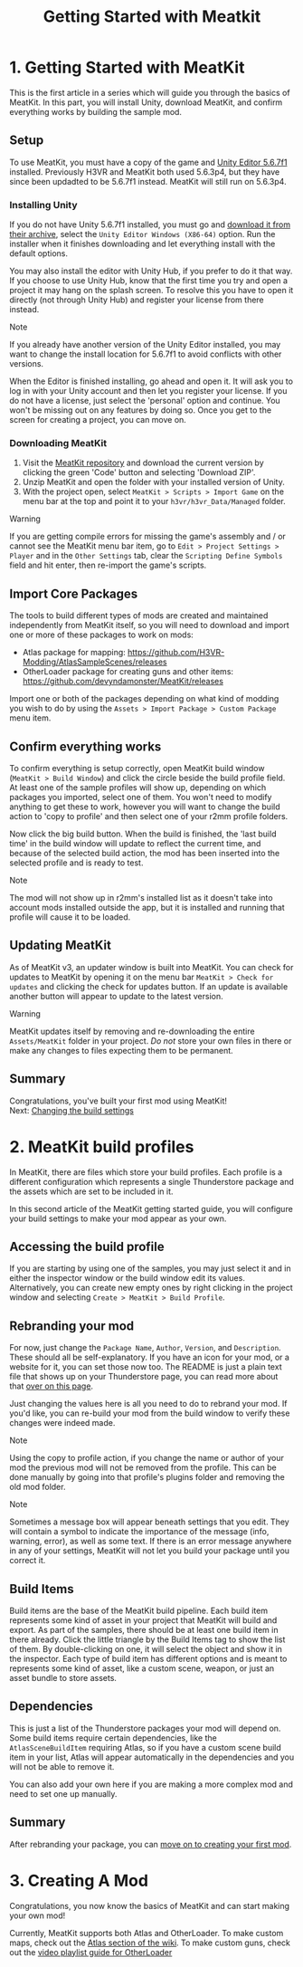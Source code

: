 ﻿---
layout: default
title: Getting Started with Meatkit
parent: MeatKit
grand_parent: Making Mods
---

# 1. Getting Started with MeatKit
This is the first article in a series which will guide you through the basics of MeatKit.
In this part, you will install Unity, download MeatKit, and confirm everything works by building the sample mod.

## Setup
To use MeatKit, you must have a copy of the game and [Unity Editor 5.6.7f1](https://unity.com/releases/editor/whats-new/5.6.7) installed. Previously H3VR and MeatKit both used 5.6.3p4, but they have since been updadted to be 5.6.7f1 instead. MeatKit will still run on 5.6.3p4.

### Installing Unity
If you do not have Unity 5.6.7f1 installed, you must go and [download it from their archive](https://unity.com/releases/editor/whats-new/5.6.7), select the `Unity Editor Windows (X86-64)` option. Run the installer when it finishes downloading and let everything install with the default options.

You may also install the editor with Unity Hub, if you prefer to do it that way. If you choose to use Unity Hub, know that the first time you try and open a project it may hang on the splash screen. To resolve this you have to open it directly (not through Unity Hub) and register your license from there instead.

> [!NOTE]
> If you already have another version of the Unity Editor installed, you may want to change the install location for 5.6.7f1 to avoid conflicts with other versions.

When the Editor is finished installing, go ahead and open it. It will ask you to log in with your Unity account and then let you register your license. If you do not have a license, just select the 'personal' option and continue. You won't be missing out on any features by doing so. Once you get to the screen for creating a project, you can move on.

### Downloading MeatKit
1. Visit the [MeatKit repository](https://github.com/H3VR-Modding/MeatKit) and download the current version by clicking the green 'Code' button and selecting 'Download ZIP'.
2. Unzip MeatKit and open the folder with your installed version of Unity.
3. With the project open, select `MeatKit > Scripts > Import Game` on the menu bar at the top and point it to your `h3vr/h3vr_Data/Managed` folder.

> [!WARNING]
> If you are getting compile errors for missing the game's assembly and / or cannot see the MeatKit menu bar item, go to `Edit > Project Settings > Player` and in the `Other Settings` tab, clear the `Scripting Define Symbols` field and hit enter, then re-import the game's scripts.

## Import Core Packages
The tools to build different types of mods are created and maintained independently from MeatKit itself, so you will need to download and import one or more of these packages to work on mods:

* Atlas package for mapping: https://github.com/H3VR-Modding/AtlasSampleScenes/releases
* OtherLoader package for creating guns and other items: https://github.com/devyndamonster/MeatKit/releases

Import one or both of the packages depending on what kind of modding you wish to do by using the `Assets > Import Package > Custom Package` menu item. 

## Confirm everything works
To confirm everything is setup correctly, open MeatKit build window (`MeatKit > Build Window`) and click the circle beside the build profile field. At least one of the sample profiles will show up, depending on which packages you imported, select one of them.
You won't need to modify anything to get these to work, however you will want to change the build action to 'copy to profile' and then select one of your r2mm profile folders.

Now click the big build button. When the build is finished, the 'last build time' in the build window will update to reflect the current time, and because of the selected build action, the mod has been inserted into the selected profile and is ready to test.

> [!NOTE]
> The mod will not show up in r2mm's installed list as it doesn't take into account mods installed outside the app, but it is installed and running that profile will cause it to be loaded.

## Updating MeatKit
As of MeatKit v3, an updater window is built into MeatKit. You can check for updates to MeatKit by opening it on the menu bar `MeatKit > Check for updates` and clicking the check for updates button. If an update is available another button will appear to update to the latest version. 

> [!WARNING]
> MeatKit updates itself by removing and re-downloading the entire `Assets/MeatKit` folder in your project. _Do not_ store your own files in there or make any changes to files expecting them to be permanent.

## Summary
Congratulations, you've built your first mod using MeatKit!  
Next: [Changing the build settings](2_build_profile.md)

# 2. MeatKit build profiles
In MeatKit, there are files which store your build profiles. Each profile is a different configuration which represents a single Thunderstore package and the assets which are set to be included in it. 

In this second article of the MeatKit getting started guide, you will configure your build settings to make your mod appear as your own.

## Accessing the build profile
If you are starting by using one of the samples, you may just select it and in either the inspector window or the build window edit its values. Alternatively, you can create new empty ones by right clicking in the project window and selecting `Create > MeatKit > Build Profile`.

## Rebranding your mod
For now, just change the `Package Name`, `Author`, `Version`, and `Description`. These should all be self-explanatory. If you have an icon for your mod, or a website for it, you can set those now too. The README is just a plain text file that shows up on your Thunderstore page, you can read more about that [over on this page](../../thunderstore/uploading.md).

Just changing the values here is all you need to do to rebrand your mod. If you'd like, you can re-build your mod from the build window to verify these changes were indeed made.

> [!NOTE]
> Using the copy to profile action, if you change the name or author of your mod the previous mod will not be removed from the profile. This can be done manually by going into that profile's plugins folder and removing the old mod folder.

> [!NOTE]
> Sometimes a message box will appear beneath settings that you edit. They will contain a symbol to indicate the importance of the message (info, warning, error), as well as some text. If there is an error message anywhere in any of your settings, MeatKit will not let you build your package until you correct it. 

## Build Items
Build items are the base of the MeatKit build pipeline. Each build item represents some kind of asset in your project that MeatKit will build and export.
As part of the samples, there should be at least one build item in there already. Click the little triangle by the Build Items tag to show the list of them.
By double-clicking on one, it will select the object and show it in the inspector. Each type of build item has different options and is meant to represents 
some kind of asset, like a custom scene, weapon, or just an asset bundle to store assets.

## Dependencies
This is just a list of the Thunderstore packages your mod will depend on. Some build items require certain dependencies, like the `AtlasSceneBuildItem` requiring Atlas, so if you have a custom scene build item in your list, Atlas will appear automatically in the dependencies and you will not be able to remove it.

You can also add your own here if you are making a more complex mod and need to set one up manually.

## Summary
After rebranding your package, you can [move on to creating your first mod](3_creating.md).

# 3. Creating A Mod
Congratulations, you now know the basics of MeatKit and can start making your own mod!

Currently, MeatKit supports both Atlas and OtherLoader.
To make custom maps, check out the [Atlas section of the wiki](../../mapping/atlas/intro.md).
To make custom guns, check out the [video playlist guide for OtherLoader](https://www.youtube.com/watch?v=BScDQiGCRAM&list=PL4xZPb3t-cEFkCxo648hdTulxKYy08thY)

